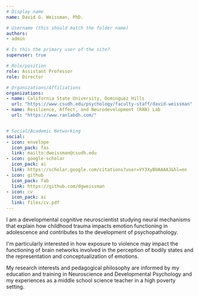 ```yaml
---
# Display name
name: David G. Weissman, PhD.

# Username (this should match the folder name)
authors:
- admin

# Is this the primary user of the site?
superuser: true

# Role/position
role: Assistant Professor
role: Director

# Organizations/Affiliations
organizations:
- name: California State University, Dominguez Hills
  url: "https://www.csudh.edu/psychology/faculty-staff/david-weissman"
- name: Resilience, Affect, and Neurodevelopment (RAN) Lab
  url: "https://www.ranlabdh.com/"


# Social/Academic Networking
social:
- icon: envelope
  icon_pack: fas
  link: mailto:dweissman@csudh.edu
- icon: google-scholar
  icon_pack: ai
  link: https://scholar.google.com/citations?user=VY3XyBUAAAAJ&hl=en
- icon: github
  icon_pack: fab
  link: https://github.com/dgweissman
- icon: cv
  icon_pack: ai
  link: files/cv.pdf
---
```

I am a developmental cognitive neuroscientist studying neural mechanisms that explain how childhood trauma impacts emotion functioning in adolescence and contributes to the development of psychopathology. 

I'm particularly interested in how exposure to violence may impact the functioning of brain networks involved in the perception of bodily states and the representation and conceptualization of emotions.

My research interests and pedagogical philosophy are informed by my education and training in Neuroscience and Developmental Psychology and my experiences as a middle school science teacher in a high poverty setting.
